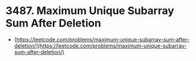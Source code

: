 # 3487. Maximum Unique Subarray Sum After Deletion

- [https://leetcode.com/problems/maximum-unique-subarray-sum-after-deletion/](https://leetcode.com/problems/maximum-unique-subarray-sum-after-deletion/)
